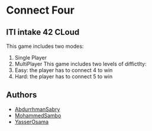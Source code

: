# Connect Four 
## ITI intake 42 CLoud
This game includes two modes:
1. Single Player 
2. MultiPlayer 
This game includes two levels of diffictlty: 
1. Easy: the player has to connect 4 to win 
2. Hard: the player has to connect 5 to win

## Authors

- [AbdurrhmanSabry](https://github.com/AbdurrhmanSabry)
- [MohammedSambo](https://github.com/sambo2021)
- [YasserOsama](https://github.com/YasserOs)

